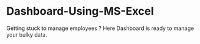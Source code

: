 # Dashboard-Using-MS-Excel
Getting stuck to manage employees ? Here Dashboard is ready to manage your bulky data. 
